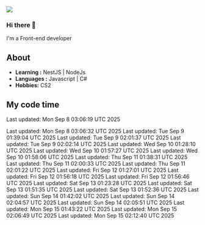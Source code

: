 <img align='center' src="https://github-readme-stats.vercel.app/api?username=666-arch">

### Hi there 👋

I'm a Front-end developer 
## About

-  **Learning :** NestJS | NodeJs
-  **Languages :** Javascript | C#
-  **Hobbies:** CS2

## My code time

<!-- LANGUAGE_STATS_START -->
<!-- LANGUAGE_STATS_END -->Last updated: Mon Sep  8 03:06:19 UTC 2025
Last updated: Mon Sep  8 03:06:32 UTC 2025
Last updated: Tue Sep  9 01:39:04 UTC 2025
Last updated: Tue Sep  9 02:01:37 UTC 2025
Last updated: Tue Sep  9 02:02:14 UTC 2025
Last updated: Wed Sep 10 01:28:10 UTC 2025
Last updated: Wed Sep 10 01:57:27 UTC 2025
Last updated: Wed Sep 10 01:58:06 UTC 2025
Last updated: Thu Sep 11 01:38:31 UTC 2025
Last updated: Thu Sep 11 02:00:33 UTC 2025
Last updated: Thu Sep 11 02:01:22 UTC 2025
Last updated: Fri Sep 12 01:27:01 UTC 2025
Last updated: Fri Sep 12 01:56:18 UTC 2025
Last updated: Fri Sep 12 01:56:46 UTC 2025
Last updated: Sat Sep 13 01:23:28 UTC 2025
Last updated: Sat Sep 13 01:51:35 UTC 2025
Last updated: Sat Sep 13 01:52:36 UTC 2025
Last updated: Sun Sep 14 01:42:02 UTC 2025
Last updated: Sun Sep 14 02:04:57 UTC 2025
Last updated: Sun Sep 14 02:05:51 UTC 2025
Last updated: Mon Sep 15 01:43:22 UTC 2025
Last updated: Mon Sep 15 02:06:49 UTC 2025
Last updated: Mon Sep 15 02:12:40 UTC 2025
